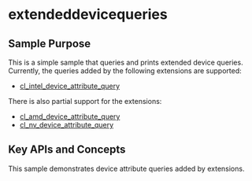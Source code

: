 # extendeddevicequeries

## Sample Purpose

This is a simple sample that queries and prints extended device queries.
Currently, the queries added by the following extensions are supported:

* [cl_intel_device_attribute_query](https://www.khronos.org/registry/OpenCL/extensions/intel/cl_intel_device_attribute_query.html)

There is also partial support for the extensions:

* [cl_amd_device_attribute_query](https://www.khronos.org/registry/OpenCL/extensions/amd/cl_amd_device_attribute_query.txt)
* [cl_nv_device_attribute_query](https://www.khronos.org/registry/OpenCL/extensions/nv/cl_nv_device_attribute_query.txt)

## Key APIs and Concepts

This sample demonstrates device attribute queries added by extensions.
